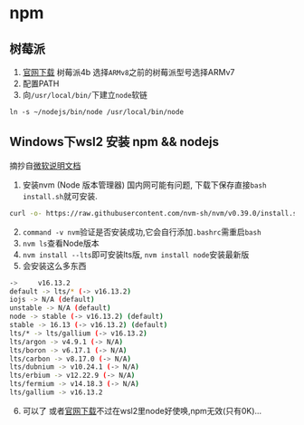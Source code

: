 # npm
## 树莓派
1. [官网下载](https://nodejs.org/en/download/) 树莓派4b 选择`ARMv8`之前的树莓派型号选择ARMv7
2. 配置PATH
3. 向`/usr/local/bin/`下建立`node`软链
```
ln -s ~/nodejs/bin/node /usr/local/bin/node
```
## Windows下wsl2 安装 npm && nodejs
摘抄自[微软说明文档](https://docs.microsoft.com/zh-cn/windows/dev-environment/javascript/nodejs-on-wsl)
1. 安装nvm (Node 版本管理器)
国内网可能有问题, 下载下保存直接`bash install.sh`就可安装.
```bash
curl -o- https://raw.githubusercontent.com/nvm-sh/nvm/v0.39.0/install.sh | bash
```
2. `command -v nvm`验证是否安装成功,它会自行添加`.bashrc`需重启`bash`
3. `nvm ls`查看Node版本
4. `nvm install --lts`即可安装lts版, `nvm install node`安装最新版
5. 会安装这么多东西
```bash
->     v16.13.2
default -> lts/* (-> v16.13.2)
iojs -> N/A (default)
unstable -> N/A (default)
node -> stable (-> v16.13.2) (default)
stable -> 16.13 (-> v16.13.2) (default)
lts/* -> lts/gallium (-> v16.13.2)
lts/argon -> v4.9.1 (-> N/A)
lts/boron -> v6.17.1 (-> N/A)
lts/carbon -> v8.17.0 (-> N/A)
lts/dubnium -> v10.24.1 (-> N/A)
lts/erbium -> v12.22.9 (-> N/A)
lts/fermium -> v14.18.3 (-> N/A)
lts/gallium -> v16.13.2
```
6. 可以了 或者[官网下载](https://nodejs.org/en/download/)不过在wsl2里node好使唤,npm无效(只有0K)...
